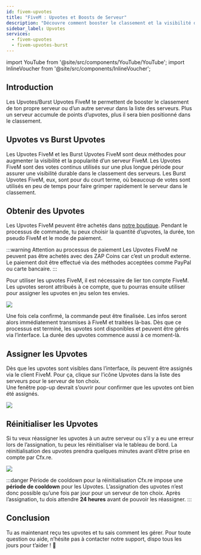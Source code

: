 ```yaml
---
id: fivem-upvotes
title: "FiveM : Upvotes et Boosts de Serveur"
description: "Découvre comment booster le classement et la visibilité de ton serveur FiveM avec des upvotes pour une croissance de popularité rapide ou sur le long terme → En savoir plus maintenant"
sidebar_label: Upvotes
services:
  - fivem-upvotes
  - fivem-upvotes-burst
---
```


import YouTube from '@site/src/components/YouTube/YouTube';
import InlineVoucher from '@site/src/components/InlineVoucher';

## Introduction

Les Upvotes/Burst Upvotes FiveM te permettent de booster le classement de ton propre serveur ou d’un autre serveur dans la liste des serveurs. Plus un serveur accumule de points d’upvotes, plus il sera bien positionné dans le classement.

<YouTube videoId="H-bdMJTQkSM" imageSrc="https://screensaver01.zap-hosting.com/index.php/s/3NafFXm8AdQoyWM/preview" title="Obtiens des Upvotes FiveM RAPIDEMENT !" description="Tu comprends mieux en voyant les choses en action ? On a ce qu’il te faut ! Plonge dans notre vidéo qui t’explique tout. Que tu sois pressé ou que tu préfères apprendre de façon super engageante !"/>



## Upvotes vs Burst Upvotes

Les Upvotes FiveM et les Burst Upvotes FiveM sont deux méthodes pour augmenter la visibilité et la popularité d’un serveur FiveM. Les Upvotes FiveM sont des votes continus utilisés sur une plus longue période pour assurer une visibilité durable dans le classement des serveurs. Les Burst Upvotes FiveM, eux, sont pour du court terme, où beaucoup de votes sont utilisés en peu de temps pour faire grimper rapidement le serveur dans le classement.



## Obtenir des Upvotes

Les Upvotes FiveM peuvent être achetés dans [notre boutique](https://zap-hosting.com/en/shop/product/fivem-upvotes/). Pendant le processus de commande, tu peux choisir la quantité d’upvotes, la durée, ton pseudo FiveM et le mode de paiement.

:::warning Attention au processus de paiement
Les Upvotes FiveM ne peuvent pas être achetés avec des ZAP Coins car c’est un produit externe. Le paiement doit être effectué via des méthodes acceptées comme PayPal ou carte bancaire.
:::

Pour utiliser les upvotes FiveM, il est nécessaire de lier ton compte FiveM. Les upvotes seront attribués à ce compte, que tu pourras ensuite utiliser pour assigner les upvotes en jeu selon tes envies.

![](https://screensaver01.zap-hosting.com/index.php/s/2fT6CyCfzo4wEe5/download)


Une fois cela confirmé, la commande peut être finalisée. Les infos seront alors immédiatement transmises à FiveM et traitées là-bas. Dès que ce processus est terminé, les upvotes sont disponibles et peuvent être gérés via l’interface. La durée des upvotes commence aussi à ce moment-là.



## Assigner les Upvotes

Dès que les upvotes sont visibles dans l’interface, ils peuvent être assignés via le client FiveM. Pour ça, clique sur l’icône Upvotes dans la liste des serveurs pour le serveur de ton choix.  
Une fenêtre pop-up devrait s’ouvrir pour confirmer que les upvotes ont bien été assignés.

![](https://screensaver01.zap-hosting.com/index.php/s/onkKXJGpWoGYWa2/download)



## Réinitialiser les Upvotes

Si tu veux réassigner les upvotes à un autre serveur ou s’il y a eu une erreur lors de l’assignation, tu peux les réinitialiser via le tableau de bord. La réinitialisation des upvotes prendra quelques minutes avant d’être prise en compte par Cfx.re.

![](https://screensaver01.zap-hosting.com/index.php/s/LjcYptAkZ6dfH8Y/preview)

:::danger Période de cooldown pour la réinitialisation
Cfx.re impose une **période de cooldown** pour les Upvotes. L’assignation des upvotes n’est donc possible qu’une fois par jour pour un serveur de ton choix. Après l’assignation, tu dois attendre **24 heures** avant de pouvoir les réassigner.
:::




## Conclusion

Tu as maintenant reçu tes upvotes et tu sais comment les gérer. Pour toute question ou aide, n’hésite pas à contacter notre support, dispo tous les jours pour t’aider ! 🙂

<InlineVoucher />